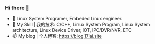 ### Hi there 👋

<!--
**appotry/appotry** is a ✨ _special_ ✨ repository because its `README.md` (this file) appears on your GitHub profile.

Here are some ideas to get you started:
- 👯 I’m looking to collaborate on ...
- 🤔 I’m looking for help with ...
- 💬 Ask me about ...
- 😄 Pronouns: ...
- ⚡ Fun fact: ...
-->
- 🔭 Linux System Programer, Embeded Linux engineer.
- 🌱 My Skill | 我的技术: C/C++, Linux System Program, Linux System architecture, Linux Device Driver, IOT, IPC/DVR/NVR, ETC
- 📫 My blog | 个人博客: https://blog.17lai.site
